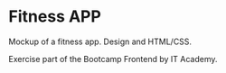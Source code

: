 # Fitness APP

Mockup of a fitness app. Design and HTML/CSS.

Exercise part of the Bootcamp Frontend by IT Academy.

